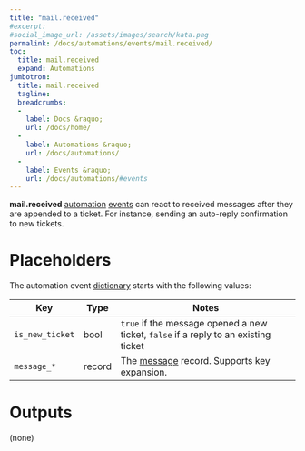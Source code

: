```yaml
---
title: "mail.received"
#excerpt: 
#social_image_url: /assets/images/search/kata.png
permalink: /docs/automations/events/mail.received/
toc:
  title: mail.received
  expand: Automations
jumbotron:
  title: mail.received
  tagline: 
  breadcrumbs:
  -
    label: Docs &raquo;
    url: /docs/home/
  -
    label: Automations &raquo;
    url: /docs/automations/
  -
    label: Events &raquo;
    url: /docs/automations/#events
---
```


**mail.received** [automation](/docs/automations/) [events](/docs/automations/#events) can react to received messages after they are appended to a ticket. For instance, sending an auto-reply confirmation to new tickets.

# Placeholders

The automation event [dictionary](/docs/automations/#dictionaries) starts with the following values:

| Key | Type | Notes
|-|-|-
|`is_new_ticket` | bool | `true` if the message opened a new ticket, `false` if a reply to an existing ticket
|`message_*` | record | The [message](/docs/records/types/message/) record. Supports key expansion.

# Outputs

(none)